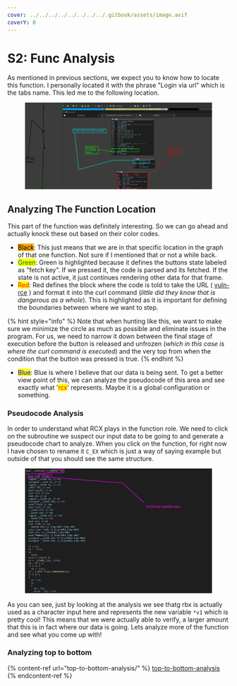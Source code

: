 ```yaml
---
cover: ../../../../../../../../.gitbook/assets/image.avif
coverY: 0
---
```


# S2: Func Analysis

As mentioned in previous sections, we expect you to know how to locate this function. I personally located it with the phrase "Login via url" which is the tabs name. This led me to the following location.

<figure><img src="../../../../../../../../.gitbook/assets/FirstImpressionsFuncAnalysisP2.png" alt=""><figcaption></figcaption></figure>

## Analyzing The Function Location

This part of the function was definitely interesting. So we can go ahead and actually knock these out based on their color codes.

* <mark style="background-color:orange;">Black</mark>: This just means that we are in that specific location in the graph of that one function. Not sure if I mentioned that or not a while back.
* <mark style="color:green;">Green</mark>: Green is highlighted because it defines the buttons state labeled as "fetch key". If we pressed it, the code is parsed and its fetched. If the state is not active, it just continues rendering other data for that frame.
* <mark style="color:red;">Red</mark>: Red defines the block where the code is told to take the URL ( [vuln-rce](../../vuln-rce/ "mention") ) and format it into the curl command (_little did they know that is dangerous as a whole_). This is highlighted as it is important for defining the boundaries between where we want to step.

{% hint style="info" %}
Note that when hunting like this, we want to make sure we minimize the circle as much as possible and eliminate issues in the program. For us, we need to narrow it down between the final stage of execution before the button is released and unfrozen (_which in this case is where the curl command is executed_) and the very top from when the condition that the button was pressed is true.
{% endhint %}

* <mark style="color:blue;">Blue</mark>: Blue is where I believe that our data is being sent. To get a better view point of this, we can analyze the pseudocode of this area and see exactly what '<mark style="color:red;">rcx</mark>' represents. Maybe it is a global configuration or something.

### Pseudocode Analysis

In order to understand what RCX plays in the function role. We need to click on the subroutine we suspect our input data to be going to and generate a pseudocode chart to analyze. When you click on the function, for right now I have chosen to rename it `C_EX` which is just a way of saying example but outside of that you should see the same structure.

<figure><img src="../../../../../../../../.gitbook/assets/Confirmation.png" alt=""><figcaption></figcaption></figure>

As you can see, just by looking at the analysis we see thatg rbx is actually used as a character input here and represents the new variable `*v1` which is pretty cool! This means that we were actually able to verify, a larger amount that this is in fact where our data is going. Lets analyze more of the function and see what you come up with!

### Analyzing top to bottom

{% content-ref url="top-to-bottom-analysis/" %}
[top-to-bottom-analysis](top-to-bottom-analysis/)
{% endcontent-ref %}

